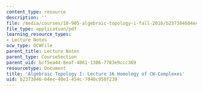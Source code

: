 ```yaml
---
content_type: resource
description: ''
file: /media/courses/18-905-algebraic-topology-i-fall-2016/b237384604ec40e1454c7048c958f239_MIT18_905F16_lec16.pdf
file_type: application/pdf
learning_resource_types:
- Lecture Notes
ocw_type: OCWFile
parent_title: Lecture Notes
parent_type: CourseSection
parent_uid: bcf5ea44-8eaf-4061-1306-7783e9ccc369
resourcetype: Document
title: 'Algebraic Topology I: Lecture 16 Homology of CW-Complexes'
uid: b2373846-04ec-40e1-454c-7048c958f239
---
```

